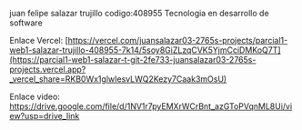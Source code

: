 juan felipe salazar trujillo codigo:408955 Tecnologia en desarrollo de software

Enlace Vercel: [https://vercel.com/juansalazar03-2765s-projects/parcial1-web1-salazar-trujillo-408955-7k14/5soy8GiZLzqCVK5YjmCciDMKoQ7T](https://parcial1-web1-salazar-t-git-2fe733-juansalazar03-2765s-projects.vercel.app?_vercel_share=RKB0Wx1glwIesvLWQ2Kezy7Caak3mOsU)

Enlace video: https://drive.google.com/file/d/1NV1r7pyEMXrWCrBnt_azGToPVqnML8Ui/view?usp=drive_link
